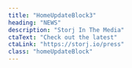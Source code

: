 ```yaml
---
title: "HomeUpdateBlock3"
heading: "NEWS"
description: "Storj In The Media"
ctaText: "Check out the latest"
ctaLink: "https://storj.io/press"
class: "homeUpdateBlock"
---
```


